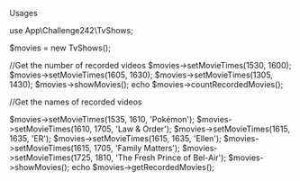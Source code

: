 Usages

use App\Challenge242\TvShows;

$movies = new TvShows();

//Get the number of recorded videos
$movies->setMovieTimes(1530, 1600);
$movies->setMovieTimes(1605, 1630);
$movies->setMovieTimes(1305, 1430);
$movies->showMovies();
echo $movies->countRecordedMovies();


//Get the names of recorded videos

$movies->setMovieTimes(1535, 1610, 'Pokémon');
$movies->setMovieTimes(1610, 1705, 'Law & Order');
$movies->setMovieTimes(1615, 1635, 'ER');
$movies->setMovieTimes(1615, 1635, 'Ellen');
$movies->setMovieTimes(1615, 1705, 'Family Matters');
$movies->setMovieTimes(1725, 1810, 'The Fresh Prince of Bel-Air');
$movies->showMovies();
echo $movies->getRecordedMovies();